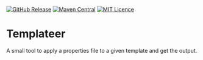 
[![GitHub Release](https://img.shields.io/github/release/codemonstur/templateer.svg)](https://github.com/codemonstur/templateer/releases) 
[![Maven Central](https://maven-badges.herokuapp.com/maven-central/com.github.codemonstur/templateer/badge.svg)](http://mvnrepository.com/artifact/com.github.codemonstur/templateer)
[![MIT Licence](https://badges.frapsoft.com/os/mit/mit.svg?v=103)](https://opensource.org/licenses/mit-license.php)

# Templateer

A small tool to apply a properties file to a given template and get the output.
